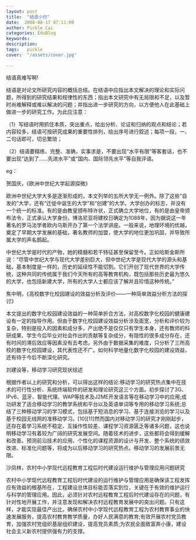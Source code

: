 ```yaml
---
layout: post  
title:  "结语小扫"
date:  2008-08-17 07:11:00
author: Pickle Cai  
categories: EduBlog  
keywords: 
description:   
tags:	pickle   
cover:  "/assets/cover.jpg"  

---
```


结语真难写啊!



 



结语是对论文所研究内容的概括总结。在结语中应指出本文解决的理论和实际问题，所得到的研究结果和规律性的东西；指出本文研究中有无局限和不足，以及暂时尚难解释或难以解决的问题；并指出进一步研究的方向，以方便他人在此基础上做进一步的研究工作。为此应注意：



（1）写结语时用抓住本质，突出重点，给出分析、论证和归纳的观点和结论；若内容较多，结语可按研究成果的重要性排列，给出序号进行叙述；每项一段，一、二句话即可，切忌繁琐；



（2）结语要精练、完整、准确，实事求是，不要出现“水平有限”等客套话，也不要出现“达到了……先进水平”或“国内、国际领先水平”等自我评语。



 



 



eg：



 



贺国庆，《欧洲中世纪大学起源探微》



欧洲中世纪大学大多是逐渐形成的，本文列举的五所大学无一例外。除了这些“自发的”大学，还有“迁徙中诞生的大学”和“创建”的大学。大学创办的标志，并没有一个统一的标准。有的是由教皇颁布特许状，正式确立大学地位，有的是由皇帝颁布法令，正式承认大学身份。博洛尼亚将建校日确定为1088年，因为据说这一年著名的罗马法学者欧内乌斯开办了第一个法学讲座。一般来说，地理环境的优越，奠定了早期大学发展的基础，著名教师的加盟，使大学的地位更加巩固，并导致所属大学的声名鹊起。



中世纪大学是时代的产物，她的精髓和若干特征甚至保留至今。正如哈斯金斯所说：“尽管中世纪大学与现代大学差别巨大，但中世纪大学是现代大学的源头和基础，基本制度是一样的，历史的延续性不能切割。它们开创了现代世界的大学传统，这种共同的传统属于我们今天所有的高等教育机构，既包括那些历史最为悠久的大学，也包括新建大学，所有的大学人士都应该了解并且珍惜这种传统。”



 



焦中明，《高校数字化校园建设的效益分析及评价——一种简单效益分析方法的探讨》



本文提出的数字化校园建设效益的一种简单折合方法，对高校数字化校园的健康建设有一定的指导作用。但由于数字化校园建设效益分析涉及面宽，分析和评价较为复杂，特别是投入的因素和成分多，产出绝不是仅仅只有学生本身，还有教师的科研成果、学生今后毕业对社会作出的贡献等复杂成分，有隐性的很多成分存在，还有时间的滞后效应等因素没有去考虑。另外由于数据采集的难度，只分析了三所高校的数字化校园建设，其代表性还不广。如何科学地量化数字化校园的建设效益，还有待于今后不断深化研究。



 



刘建设等，移动学习研究现状综述



根据作者以上的研究和分析，可以得出这样的结论:移动学习的研究热点集中在技术的可行性分析、系统终端软件的研发和理论研究这三个方面。初步探讨了3G、IPv6、蓝牙、智能代理、WAP等技术及J2ME开发语言等在移动学习中的应用;成功研发了适合移动学习的教学系统和平台以及英语单词等专用的移动学习系统;总结了三种移动学习的学习模式，包括基于短消息的学习、基于连接浏览的学习以及基于校园无线网的准移动学习。[10][11]然而国内对移动学习的研究才刚刚起步，还存在着学习系统不稳定、互操作性较差、课程学习资源匮乏等诸多问题，这也说明移动学习有着较为广阔的研究发展空间。随着技术的进步，这些都将会得到缓解和改善。预测前沿技术的应用、个性化的课程资源的设计与开发、整个系统的绩效改进、标准化问题等，将成为以后移动学习的研究热点。移动学习的发展前景无限。



 



沙凤林，农村中小学现代远程教育工程后时代建设运行维护与管理应用问题研究



农村中小学现代远程教育工程后时代建设的运行维护与管理应用是确保该工程发挥应有效益的根基所在，工程建设总体目标能否落实到位，关键在于有效的维护运行与科学的管理应用。因此，必须针对农村远程教育工程后时代建设存在的问题，有针对性地开展工作，并注意发现和解决农村远程教育发展中的突出问题。只有这样，才能实现最佳产出比，确保农村中小学现代远程教育工程为农村教育事业的快速发展服务，提高农村教育教学质量，办好人民满意的教育;有效开展农村党员教育，加强农村党组织基层组织建设，提高党员素质;为农民全面致富奔小康，建设社会主义新农村提供强有力的支撑。



 



		    
